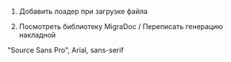 1. Добавить лоадер при загрузке файла


4. Посмотреть библиотеку MigraDoc / Переписать генерацию накладной



"Source Sans Pro", Arial, sans-serif

